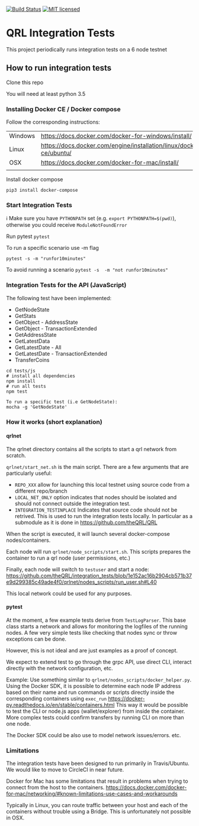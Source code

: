 [![Build Status](https://img.shields.io/travis/theQRL/integration_tests/master.svg?label=Integration_Tests)](https://travis-ci.org/theQRL/integration_tests)
[![MIT licensed](https://img.shields.io/badge/license-MIT-blue.svg)](https://raw.githubusercontent.com/theQRL/qrllib/master/LICENSE)

# QRL Integration Tests

This project periodically runs integration tests on a 6 node testnet

## How to run integration tests

Clone this repo

You will need at least python 3.5

### Installing Docker CE / Docker compose

Follow the corresponding instructions:

|   |   |
|---|---|
|Windows | https://docs.docker.com/docker-for-windows/install/   |
|Linux   | https://docs.docker.com/engine/installation/linux/docker-ce/ubuntu/ |
|OSX     | https://docs.docker.com/docker-for-mac/install/ |
|||

Install docker compose

`pip3 install docker-compose`

### Start Integration Tests

:information_source: Make sure you have `PYTHONPATH` set (e.g. `export PYTHONPATH=$(pwd)`), otherwise you could receive `ModuleNotFoundError`

Run pytest
`pytest`

To run a specific scenario use -m flag

`pytest -s -m "runfor10minutes"`

To avoid running a scenario
`pytest -s  -m "not runfor10minutes"`

### Integration Tests for the API (JavaScript)

The following test have been implemented:
- GetNodeState
- GetStats
- GetObject - AddressState
- GetObject - TransactionExtended
- GetAddressState
- GetLatestData
- GetLatestDate - All
- GetLatestDate - TransactionExtended
- TransferCoins

```
cd tests/js
# install all dependencies
npm install
# run all tests
npm test

To run a specific test (i.e GetNodeState):
mocha -g 'GetNodeState'
```


### How it works (short explanation)

#### qrlnet

The qrlnet directory contains all the scripts to start a qrl network from scratch.

`qrlnet/start_net.sh` is the main script. There are a few arguments that are particularly useful:

- `REPO_XXX` allow for launching this local testnet using source code from a different repo/branch
- `LOCAL_NET_ONLY` option indicates that nodes should be isolated and should not connect outside the integration test.
- `INTEGRATION_TESTINPLACE` Indicates that source code should not be retrived. This is used to run the integration tests locally.
In particular as a submodule as it is done in https://github.com/theQRL/QRL

When the script is executed, it will launch several docker-compose nodes/containers.

Each node will run `qrlnet/node_scripts/start.sh`. This scripts prepares the container to run a qrl node (user permissions, etc.)

Finally, each node will switch to `testuser` and start a node: https://github.com/theQRL/integration_tests/blob/1e152ac16b2904cb571b37e9d299385c49ade4f0/qrlnet/nodes_scripts/run_user.sh#L40

This local network could be used for any purposes.

#### pytest

At the moment, a few example tests derive from `TestLogParser`. This base class starts a network and allows for monitoring
the logfiles of the running nodes. A few very simple tests like checking that nodes sync or throw exceptions can be done.

However, this is not ideal and are just examples as a proof of concept.

We expect to extend test to go through the grpc API, use direct CLI, interact directly with the network configuration, etc.

Example: Use something similar to `qrlnet/nodes_scripts/docker_helper.py`. Using the Docker SDK, it is possible to determine
each node IP address based on their name and run commands or scripts directly inside the corresponding containers using `exec_run` https://docker-py.readthedocs.io/en/stable/containers.html
This way it would be possible to test the CLI or node.js apps (wallet/explorer) from inside the container.
More complex tests could confirm transfers by running CLI on more than one node.

The Docker SDK could be also use to model network issues/errors. etc.

### Limitations

The integration tests have been designed to run primarily in Travis/Ubuntu. We would like to move to CircleCI in near future.

Docker for Mac has some limitations that result in problems when trying to connect from the host to the containers.
https://docs.docker.com/docker-for-mac/networking/#known-limitations-use-cases-and-workarounds

Typically in Linux, you can route traffic between your host and each of the containers without trouble using a Bridge.
This is unfortunately not possible in OSX.
